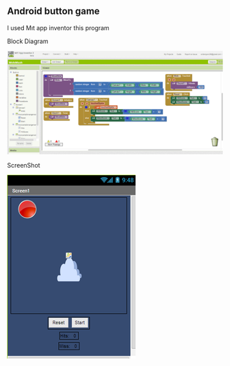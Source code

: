 Android button game
-------------------
I used Mıt app inventor this program 

Block Diagram

![Block](https://raw.githubusercontent.com/erdemgencoglu/Touch-Button-Game/master/Touch%20Button%20Game/images/Block.png "Logo Title Text 1")

ScreenShot

![Block](https://raw.githubusercontent.com/erdemgencoglu/Touch-Button-Game/master/Touch%20Button%20Game/images/Screan.png "Logo Title Text 1")
